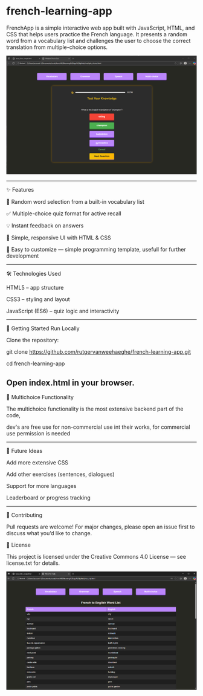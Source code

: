 # french-learning-app

FrenchApp is a simple interactive web app built with JavaScript, HTML, and CSS that helps users practice the French language. It presents a random word from a vocabulary list and challenges the user to choose the correct translation from multiple-choice options.

![App Screenshot failed to load](https://github.com/rutgervanweehaeghe/french-learning-app/blob/main/frenchapp_multichoice.png)

---------------------------------------------------------------
✨ Features

🎲 Random word selection from a built-in vocabulary list

✅ Multiple-choice quiz format for active recall

💡 Instant feedback on answers

🎨 Simple, responsive UI with HTML & CSS

📂 Easy to customize — simple programming template, usefull for further development

---------------------------------------------------------------

🛠️ Technologies Used

HTML5 – app structure

CSS3 – styling and layout

JavaScript (ES6) – quiz logic and interactivity

---------------------------------------------------------------

🚀 Getting Started
Run Locally

Clone the repository:

git clone https://github.com/rutgervanweehaeghe/french-learning-app.git

cd french-learning-app


Open index.html in your browser.
---------------------------------------------------------------

🎯 Multichoice Functionality

The multichoice functionality is the most extensive backend part of the code, 

dev's are free use for non-commercial use int their works, for commercial use permission is needed



---------------------------------------------------------------

🌟 Future Ideas

Add more extensive CSS 

Add other exercises (sentences, dialogues)

Support for more languages

Leaderboard or progress tracking

---------------------------------------------------------------

🤝 Contributing

Pull requests are welcome! For major changes, please open an issue first to discuss what you’d like to change.

📜 License

This project is licensed under the Creative Commons 4.0 License — see license.txt
for details.


![App Screenshot failed to load](https://github.com/rutgervanweehaeghe/french-learning-app/blob/main/frenchapp_voc.png)

